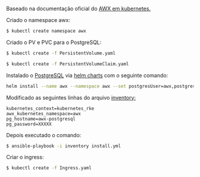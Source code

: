 Baseado na documentação oficial do [AWX em kubernetes.](https://github.com/ansible/awx/blob/devel/INSTALL.md#kubernetes)

Criado o namespace awx:

```bash
$ kubectl create namespace awx
```
Criado o PV e PVC para o PostgreSQL:

```bash
$ kubectl create -f PersistentVolume.yaml

$ kubectl create -f PersistentVolumeClaim.yaml
```

Instalado o [PostgreSQL](https://github.com/kubernetes/charts/tree/master/stable/postgresql) via [helm charts](https://github.com/kubernetes/charts) com o seguinte comando:

```bash
helm install --name awx --namespace awx --set postgresUser=awx,postgresPassword=XXXX,postgresDatabase=awx,persistence.existingClaim=pvc-awx-postgresql stable/postgresql
```

Modificado as seguintes linhas do arquivo [inventory:](https://github.com/ansible/awx/blob/devel/installer/inventory)

```
kubernetes_context=kubernetes_rke
awx_kubernetes_namespace=awx
pg_hostname=awx-postgresql
pg_password=XXXXX
```

Depois executado o comando: 
```bash
$ ansible-playbook -i inventory install.yml
```

Criar o ingress:

```bash
$ kubectl create -f Ingress.yaml
```
